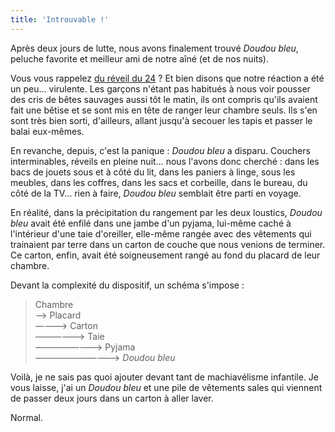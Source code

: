 ```yaml
---
title: 'Introuvable !'
---
```


Après deux jours de lutte, nous avons finalement trouvé _Doudou bleu_, peluche
favorite et meilleur ami de notre aîné (et de nos nuits).

<!-- more -->

Vous vous rappelez [du réveil du 24](/notes/2016-01-au-reveil/) ? Et bien disons
que notre réaction a été un peu… virulente. Les garçons n'étant pas habitués à
nous voir pousser des cris de bêtes sauvages aussi tôt le matin, ils ont compris
qu'ils avaient fait une bêtise et se sont mis en tête de ranger leur chambre
seuls. Ils s'en sont très bien sorti, d'ailleurs, allant jusqu'à secouer les
tapis et passer le balai eux-mêmes.

En revanche, depuis, c'est la panique : _Doudou bleu_ a disparu. Couchers
interminables, réveils en pleine nuit… nous l'avons donc cherché : dans les bacs
de jouets sous et à côté du lit, dans les paniers à linge, sous les meubles,
dans les coffres, dans les sacs et corbeille, dans le bureau, du côté de la TV…
rien à faire, _Doudou bleu_ semblait être parti en voyage.

En réalité, dans la précipitation du rangement par les deux loustics, _Doudou
bleu_ avait été enfilé dans une jambe d'un pyjama, lui-même caché à l'intérieur
d'une taie d'oreiller, elle-même rangée avec des vêtements qui trainaient par
terre dans un carton de couche que nous venions de terminer. Ce carton, enfin,
avait été soigneusement rangé au fond du placard de leur chambre.

Devant la complexité du dispositif, un schéma s'impose :

> Chambre  
> ——> Placard  
> ————> Carton  
> ——————> Taie  
> ————————> Pyjama  
> ——————————> _Doudou bleu_

Voilà, je ne sais pas quoi ajouter devant tant de machiavélisme infantile. Je
vous laisse, j'ai un _Doudou bleu_ et une pile de vêtements sales qui viennent
de passer deux jours dans un carton à aller laver.

Normal.
